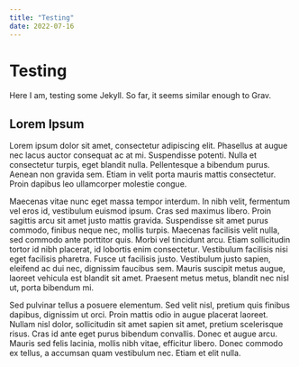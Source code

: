 ```yaml
---
title: "Testing"
date: 2022-07-16
---
```

# Testing
Here I am, testing some Jekyll. So far, it seems similar enough to Grav.

## Lorem Ipsum


Lorem ipsum dolor sit amet, consectetur adipiscing elit. Phasellus at augue nec lacus auctor consequat ac at mi. Suspendisse potenti. Nulla et consectetur turpis, eget blandit nulla. Pellentesque a bibendum purus. Aenean non gravida sem. Etiam in velit porta mauris mattis consectetur. Proin dapibus leo ullamcorper molestie congue.

Maecenas vitae nunc eget massa tempor interdum. In nibh velit, fermentum vel eros id, vestibulum euismod ipsum. Cras sed maximus libero. Proin sagittis arcu sit amet justo mattis gravida. Suspendisse sit amet purus commodo, finibus neque nec, mollis turpis. Maecenas facilisis velit nulla, sed commodo ante porttitor quis. Morbi vel tincidunt arcu. Etiam sollicitudin tortor id nibh placerat, id lobortis enim consectetur. Vestibulum facilisis nisi eget facilisis pharetra. Fusce ut facilisis justo. Vestibulum justo sapien, eleifend ac dui nec, dignissim faucibus sem. Mauris suscipit metus augue, laoreet vehicula est blandit sit amet. Praesent metus metus, blandit nec nisl ut, porta bibendum mi.

Sed pulvinar tellus a posuere elementum. Sed velit nisl, pretium quis finibus dapibus, dignissim ut orci. Proin mattis odio in augue placerat laoreet. Nullam nisl dolor, sollicitudin sit amet sapien sit amet, pretium scelerisque risus. Cras id ante eget purus bibendum convallis. Donec et augue arcu. Mauris sed felis lacinia, mollis nibh vitae, efficitur libero. Donec commodo ex tellus, a accumsan quam vestibulum nec. Etiam et elit nulla. 
